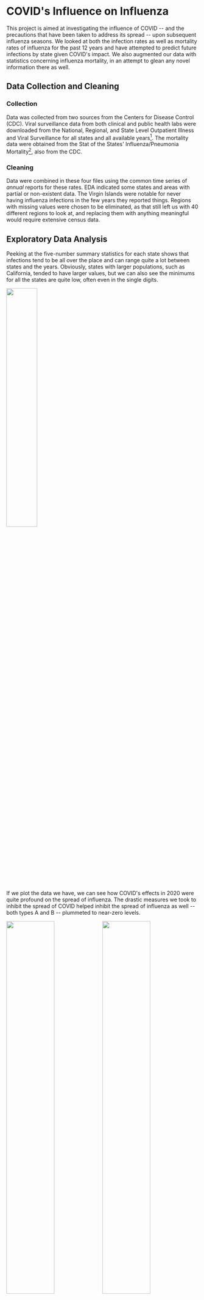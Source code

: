 # COVID's Influence on Influenza

This project is aimed at investigating the influence of COVID -- and the precautions that have been taken to address its spread -- upon subsequent influenza seasons. We looked at both the infection rates as well as mortality rates of influenza for the past 12 years and have attempted to predict future infections by state given COVID's impact. We also augmented our data with statistics concerning influenza mortality, in an attempt to glean any novel information there as well.

## Data Collection and Cleaning
### Collection

Data was collected from two sources from the Centers for Disease Control (CDC). Viral surveillance data from both clinical and public health labs were downloaded from the National, Regional, and State Level Outpatient Illness and Viral Surveillance for all states and all available years[^1].
The mortality data were obtained from the Stat of the States' Influenza/Pneumonia Mortality[^2], also from the CDC.

### Cleaning

Data were combined in these four files using the common time series of *annual* reports for these rates. EDA indicated some states and areas with partial or non-existent data. The Virgin Islands were notable for never having influenza infections in the few years they reported things. Regions with missing values were chosen to be eliminated, as that still left us with 40 different regions to look at, and replacing them with anything meaningful would require extensive census data.

## Exploratory Data Analysis

Peeking at the five-number summary statistics for each state shows that infections tend to be all over the place and can range quite a lot between states and the years. Obviously, states with larger populations, such as California, tended to have larger values, but we can also see the minimums for all the states are quite low, often even in the single digits.  

<img src=https://user-images.githubusercontent.com/31425480/194931899-2c4e4480-ca47-4db0-a49f-434567d84c5e.png width="40%">

If we plot the data we have, we can see how COVID's effects in 2020 were quite profound on the spread of influenza. The drastic measures we took to inhibit the spread of COVID helped inhibit the spread of influenza as well -- both types A and B -- plummeted to near-zero levels. 

<img src=https://user-images.githubusercontent.com/31425480/194933011-9520ee31-0eab-4281-a8e0-e5c35b02e735.png width="50%"><img src=https://user-images.githubusercontent.com/31425480/194933217-8b28c660-8f2a-4fd4-b4e5-ec1677ad2a36.png width="50%">
<img src=https://user-images.githubusercontent.com/31425480/194789390-010b222e-d466-4ee8-b4fb-54ccd3f57db0.png width="70%">

Influenza infections almost appear to be on a biannual cycle for type-B infections, but even the lowest years don't come close to approaching the low levels we saw with COVID. On the other hand, type-A infections seem to have been reported much less often about a decade ago, but similarly, it was still at a relatively high rate compared to what we saw in 2020.

However, there did ultimately end up being a few states who reported the fewest infections in years other than 2020. Of the forty states which we had complete data for, (which notably excludes Florida, a state that typically has not made public their influenza numbers), four states had the fewest type-A -- or total influenza infections -- in years outside of 2020: Alaska (2019), Nevada (2015), New Hampshire (2011), and Wyoming (2011). Alaska has a notoriously late flu season, with infections generally not beginning until after the start of the year (Morales, 2016)[^3] and as such, it would make sense that 2020's infection prevention actions would have been more likely to affect the 2019-2020 flu season for that region, than 2020-2021 as it did in other places. 

For type-B infections, however, it was surprising to see that the majority of states (27) had the fewest infections in 2021. When we look at the historical data for type-B infections, we can see that they're quite variable from year to year and I suspect it may have been that 2020 was prone to have been a more infectious year, and 2021 was prone to less infection. The difference between 2020 and 2021 for all of these states is less than 5%. It appears that type-B can be just as infectious as type-A (Sharma et. al, 2019)[^4], and seems to be more lethal (Craig, 2016)[^5], so perhaps we were super lucky to simply be graced with two very low years of type-B infections during this time.

## Forecasting pre-COVID

First we built ARIMA and linear models to see if they would be able to predict pre-COVID data, to then use those to predict the post-COVID data.  These types of models, with our data, did not produce overwhelming models, however for a few states we were able to achieve MASE rates as low as .886 (Georgia), .867 (Oklahoma), and even .716 (West Virginia).

## Forecasting post-COVID

The purpose of this project was to see if forecasting models made with pre-COVID data would be successful in predicting post-COVID data, with a hunch that they would not be effective. However, it was surprising to see just how poor these models operated on post-COVID data. First, we looked at what simple rolling averages might predict for infections of each type, with two years worth of predictions: 

<img src=https://user-images.githubusercontent.com/31425480/194941312-e4f90fed-311a-4eac-aa21-7b8069f5cfbd.png width="50%"><img src=https://user-images.githubusercontent.com/31425480/194941648-eece228a-8c5d-42ac-a78c-93ac3fc1bb89.png width="50%">
<img src=https://user-images.githubusercontent.com/31425480/194941759-e5059310-c7d9-4662-ab74-2b6132d1c6f5.png width="70%">

If we compare that to our previous graphs, we can see these moving average predictions were far from reality. However, these moving averages are about as simple as we could get for prediction so we attempted both Naive linear regression and AutoRegressive Integrated Moving Average (ARIMA) forecasting. With these, our forecasts fared no better -- when we looked at the accuracy of these, no MASE value for any region scored lower than 3 (Wisconsin) for Naive predictions, and only a single value approached 1 using ARIMA (Tennessee), but it approached 1 from the wrong direction at a value of 1.08. As much as ARIMA almost performed well, it also scored over 11 for Missouri -- Missour's Naive MASE score of 5.03 almost looks respectable in comparison.

Looking at that exceptionally poorly forecasted state of Missouri -- forecasts are in blue and the actual data has been plotted in red:    
<img src=https://user-images.githubusercontent.com/31425480/194945048-9d8dc338-8d62-4174-967c-710ef577b66f.png width="50%"><img src=https://user-images.githubusercontent.com/31425480/194944810-85e5b8e0-0368-47eb-acb5-d1d38f6ae931.png width="50%">

But even with our standout state of Tennessee, we can see the predictions didn't do well. It's important to note that the scales of Naive vs. ARIMA are drastically different, which is why Naive almost looks like a better prediction at first glance:  
<img src=https://user-images.githubusercontent.com/31425480/194945488-6b7f8254-ab43-4b36-8961-61b4d4709f66.png width="50%"><img src=https://user-images.githubusercontent.com/31425480/194945719-d8ffc91e-a55d-4e66-9440-0b22ca149f4c.png width="50%">

In the future, it may be easier to do influenza forecasting using only post-COVID data, but as we are only barely entering our third flu season since COVID became a thing, we simply do not have enough post-COVID data to use for forecasting, but it's clear that influenza spread hasn't yet returned to the spread we would have seen before COVID.

The code attached creates Naive and ARIMA forecasting images for each of the states we had complete data available, as well as four text files of the MASE errors for each type of model, listed by state.

## Mortality by Influenza Type

While unable to locate public influenza mortality data from post-COVID years, we were able to locate data from the CDC with mortality data overlapping much of our pre-COVID data. We then used this to explore whether type-A or type-B would be more associated with mortality using linear models, grouping our data both by year and by state. Most of the results were unsurprising as we would expect influenza to be related to deaths from influenza, but one interesting finding was for type-B influenza when we looked at it by year. We no longer saw the overwhelming levels of indication of association that we saw in other analyses, instead, the association seems implied but is much more uncertain for all years -- if we required a greater level of confidence, we would be inclined to fail to reject our null hypotheses there.

The code attached also creates text files summarizing linear models both by state and year, for type-A, type-B, and all types of influenza infection as it relates to mortality. Because these are sink dumps, they do not run well as part of the code as a whole but they each run well once the previous code has been run.

## Conclusions

Sometimes it feels like it's been decades since the start of COVID, however through the process of this project it's been painfully clear that there are barely two seasons of flu data at the time of this publication, and we are barely starting upon our third. Because of this lack of data we were ultimately hampered on the level of analysis, we could do on this topic, and it would be worth revisiting once more data has been collected. During the 2020 flu season (and 2019 for Alaska) we saw incredible reductions in influenza infections, but we do see these numbers trending upward with the 2021 flu season. But the data we have is only sufficient to let us know that currently, things are drastically different from pre-pandemic levels -- we will have to wait until we start seeing numbers from this flu season before we can start predicting if these changes will have any sort of lasting effect.  

But we also do need to recognize the limitations of our models on preCOVID data.  While we were able to produce significantly better models for these states, this was mostly in relativity.  Dr. Harvey Fineberg, former president of the Institute of Medicine, is quoted as saying: "The flu is very unpredictable when it begins and in how it takes off." And the simpler types of modeling with the data we fed our system proved to be mostly underwhelming from the start. Further research on this topic has indicated promising methods of inflenza prediction using social media mining[^6] and neural networks[^7], so perhaps these would be better avenues worth exploring.




[^1]: https://gis.cdc.gov/grasp/fluview/fluportaldashboard.html
[^2]: https://www.cdc.gov/nchs/pressroom/sosmap/flu_pneumonia_mortality/flu_pneumonia.htm
[^3]: Morales, C. R. (Nov 2016). JBER provides immunizations during Alaska Flu season *Joint Base Elmendorf-Richardson* 
https://www.jber.jb.mil/News/News-Articles/NewsDisplay/Article/993152/jber-provides-immunizations-during-alaska-flu-season/
[^4]: Sharma, L., Rebaza, A., & C. S. Dela Cruz. (2019). When “B” becomes “A”: The emerging threat of influenza B virus. 
*European Respiratory Journal* DOI: 10.1183/13993003.01325-2019
[^5]: Craig, J. (Aug 2016). Mortality rates higher among influenza B patients than influenza A patients. *CHEST Physician* 
https://www.mdedge.com/chestphysician/article/111792/vaccines/mortality-rates-higher-among-influenza-b-patients-influenza
[^6]: Singh, S & H. Kaur. (Feb 2021). Influenza prediction from social media texts using machine learning. *Journal of Physics: Conference Series*. 1950. https://iopscience.iop.org/article/10.1088/1742-6596/1950/1/012018
[^7]: Aiken, E. L., Nguyen, A. T., Viboud, C., & M. Santillana. (Jun 2021). Toward the use of neural networks for influenza prediction at multiple spatial resolutions. *Science Advances, 7*(25). DOI: 10.1126/sciadv.abb1237
